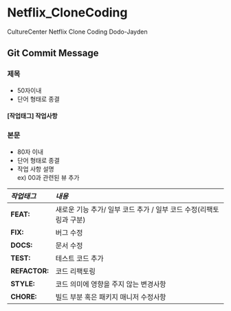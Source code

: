 # Netflix_CloneCoding
CultureCenter Netflix Clone Coding  Dodo-Jayden

## Git Commit Message
### 제목
* 50자이내
* 단어 형태로 종결
#### [작업태그] 작업사항
### 본문
* 80자 이내
* 단어 형태로 종결
* 작업 사항 설명  
ex) 00과 관련된 뷰 추가

|*작업태그*|*내용*|
|:---|:---|
|**FEAT:**|새로운 기능 추가/ 일부 코드 추가 / 일부 코드 수정(리팩토링과 구분)|
|**FIX:**|버그 수정|
|**DOCS:**|문서 수정|
|**TEST:**|테스트 코드 추가|
|**REFACTOR:**|코드 리팩토링| 
|**STYLE:**|코드 의미에 영향을 주지 않는 변경사항|
|**CHORE:**|빌드 부분 혹은 패키지 매니저 수정사항|
